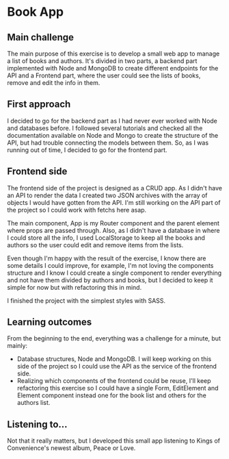 # Book App

## Main challenge

The main purpose of this exercise is to develop a small web app to manage a list of books and authors. It's divided in two parts, a backend part implemented with Node and MongoDB to create different endpoints for the API and a Frontend part, where the user could see the lists of books, remove and edit the info in them.

## First approach

I decided to go for the backend part as I had never ever worked with Node and databases before. I followed several tutorials and checked all the documentation available on Node and Mongo to create the structure of the API, but had trouble connecting the models between them. So, as I was running out of time, I decided to go for the frontend part.

## Frontend side

The frontend side of the project is designed as a CRUD app. As I didn't have an API to render the data I created two JSON archives with the array of objects I would have gotten from the API. I'm still working on the API part of the project so I could work with fetchs here asap.

The main component, App is my Router component and the parent element where props are passed through. Also, as I didn't have a database in where I could store all the info, I used LocalStorage to keep all the books and authors so the user could edit and remove items from the lists.

Even though I'm happy with the result of the exercise, I know there are some details I could improve, for example, I'm not loving the components structure and I know I could create a single component to render everything and not have them divided by authors and books, but I decided to keep it simple for now but with refactoring this in mind.

I finished the project with the simplest styles with SASS.

## Learning outcomes

From the beginning to the end, everything was a challenge for a minute, but mainly:

- Database structures, Node and MongoDB. I will keep working on this side of the project so I could use the API as the service of the frontend side.
- Realizing which components of the frontend could be reuse, I'll keep refactoring this exercise so I could have a single Form, EditElement and Element component instead one for the book list and others for the authors list.

## Listening to...

Not that it really matters, but I developed this small app listening to Kings of Convenience's newest album, Peace or Love.
